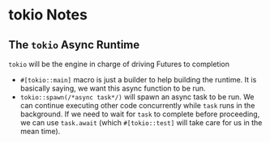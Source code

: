 # tokio Notes

## The `tokio` Async Runtime

`tokio` will be the engine in charge of driving Futures to completion

- `#[tokio::main]` macro is just a builder to help building the runtime. It is basically saying, we want this async function to be run.
- `tokio::spawn(/*async task*/)` will spawn an async task to be run. We can continue executing other code concurrently while `task` runs in the background. If we need to wait for `task` to complete before proceeding, we can use `task.await` (which `#[tokio::test]` will take care for us in the mean time).
